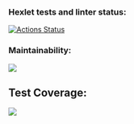 ### Hexlet tests and linter status:
[![Actions Status](https://github.com/Alsecode/frontend-project-lvl2/workflows/hexlet-check/badge.svg)](https://github.com/Alsecode/frontend-project-lvl2/actions)

### Maintainability:
<a href="https://codeclimate.com/github/Alsecode/frontend-project-lvl2/maintainability"><img src="https://api.codeclimate.com/v1/badges/f2365ad5ce97bcb865ff/maintainability" /></a>
## Test Coverage:
<a href="https://codeclimate.com/github/Alsecode/frontend-project-lvl2/test_coverage"><img src="https://api.codeclimate.com/v1/badges/f2365ad5ce97bcb865ff/test_coverage" /></a>


